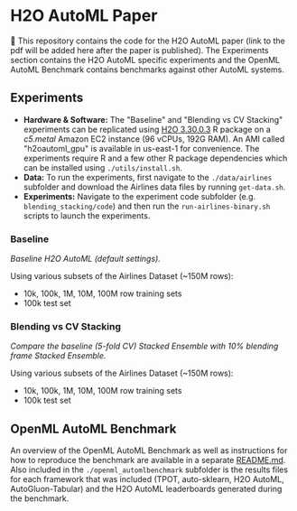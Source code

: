 # H2O AutoML Paper

👋 This repository contains the code for the H2O AutoML paper (link to the pdf will be added here after the paper is published).  The Experiments section contains the H2O AutoML specific experiments and the OpenML AutoML Benchmark contains benchmarks against other AutoML systems.


## Experiments

- **Hardware & Software:** The "Baseline" and "Blending vs CV Stacking" experiments can be replicated using [H2O 3.30.0.3](http://h2o-release.s3.amazonaws.com/h2o/rel-zahradnik/3/index.html) R package on a *c5.metal* Amazon EC2 instance (96 vCPUs, 192G RAM). An AMI called "h2oautoml_gpu" is available in us-east-1 for convenience. The experiments require R and a few other R package dependencies which can be installed using  `./utils/install.sh`.  
- **Data:** To run the experiments, first navigate to the `./data/airlines` subfolder and download the Airlines data files by running `get-data.sh`.  
- **Experiments:** Navigate to the experiment code subfolder (e.g. `blending_stacking/code`) and then run the `run-airlines-binary.sh` scripts to launch the experiments.

### Baseline

*Baseline H2O AutoML (default settings).* 


Using various subsets of the Airlines Dataset (~150M rows):

- 10k, 100k, 1M, 10M, 100M row training sets
- 100k test set 


### Blending vs CV Stacking

*Compare the baseline (5-fold CV) Stacked Ensemble with 10% blending frame Stacked Ensemble.*

Using various subsets of the Airlines Dataset (~150M rows):

- 10k, 100k, 1M, 10M, 100M row training sets
- 100k test set 


## OpenML AutoML Benchmark

An overview of the OpenML AutoML Benchmark as well as instructions for how to reproduce the benchmark are available in a separate [README.md](https://github.com/h2oai/h2o-automl-paper/blob/master/openml_automlbenchmark/README.md).  Also included in the `./openml_automlbenchmark` subfolder is the results files for each framework that was included (TPOT, auto-sklearn, H2O AutoML, AutoGluon-Tabular) and the H2O AutoML leaderboards generated during the benchmark.
